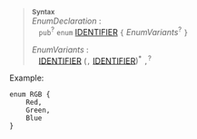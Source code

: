 > **<sup>Syntax</sup>**<br>
> _EnumDeclaration_ :<br>
> &nbsp;&nbsp; `pub`<sup>?</sup> `enum`
>   [IDENTIFIER]
>   `{` _EnumVariants_<sup>?</sup> `}`
> 
> _EnumVariants_ :<br>
> &nbsp;&nbsp; [IDENTIFIER] (`,` [IDENTIFIER])<sup>\*</sup> `,`<sup>?</sup>

Example:
```ry
enum RGB {
    Red,
    Green,
    Blue
}
```

[IDENTIFIER]: ../lexical-structure/identifier.md